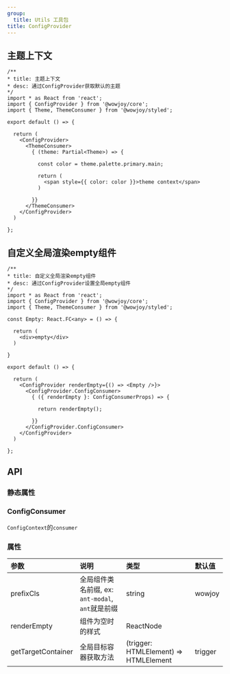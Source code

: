```yaml
---
group:
  title: Utils 工具包
title: ConfigProvider
---
```


## 主题上下文

```tsx
/**
* title: 主题上下文
* desc: 通过ConfigProvider获取默认的主题
*/
import * as React from 'react';
import { ConfigProvider } from '@wowjoy/core';
import { Theme, ThemeConsumer } from '@wowjoy/styled';

export default () => {
  
  return (
    <ConfigProvider>
      <ThemeConsumer>
        { (theme: Partial<Theme>) => {
          
          const color = theme.palette.primary.main;
          
          return (
            <span style={{ color: color }}>theme context</span>
          )
          
        }}
      </ThemeConsumer>
    </ConfigProvider>
  )
  
};

```

## 自定义全局渲染empty组件

```tsx
/**
* title: 自定义全局渲染empty组件
* desc: 通过ConfigProvider设置全局empty组件
*/
import * as React from 'react';
import { ConfigProvider } from '@wowjoy/core';
import { Theme, ThemeConsumer } from '@wowjoy/styled';

const Empty: React.FC<any> = () => {
  
  return (
    <div>empty</div>
  )
  
}

export default () => {
  
  return (
    <ConfigProvider renderEmpty={() => <Empty />}>
      <ConfigProvider.ConfigConsumer>
        { ({ renderEmpty }: ConfigConsumerProps) => {

          return renderEmpty();
          
        }}
      </ConfigProvider.ConfigConsumer>
    </ConfigProvider>
  )
  
};

```

## API

### 静态属性
### ConfigConsumer
`ConfigContext`的`consumer`

### 属性
| 参数 | 说明 | 类型 | 默认值 |
| :--- | :--- | :--- | :---   |
| prefixCls | 全局组件类名前缀, ex: `ant-modal`, `ant`就是前缀 | string | wowjoy
| renderEmpty | 组件为空时的样式 | ReactNode | |
| getTargetContainer | 全局目标容器获取方法 | (trigger: HTMLElement) => HTMLElement | trigger
